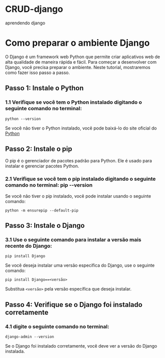# CRUD-django
aprendendo django


# Como preparar o ambiente Django

O Django é um framework web Python que permite criar aplicativos web de alta qualidade de maneira rápida e fácil. Para começar a desenvolver com Django, você precisa preparar o ambiente. Neste tutorial, mostraremos como fazer isso passo a passo.

## Passo 1: Instale o Python

### 1.1 Verifique se você tem o Python instalado digitando o seguinte comando no terminal:
```
python --version
```
Se você não tiver o Python instalado, você pode baixá-lo do site oficial do [Python](https://www.python.org/downloads/)


## Passo 2: Instale o pip

O pip é o gerenciador de pacotes padrão para Python. Ele é usado para instalar e gerenciar pacotes Python.

### 2.1 Verifique se você tem o pip instalado digitando o seguinte comando no terminal: pip --version


Se você não tiver o pip instalado, você pode instalar usando o seguinte comando:
```
python -m ensurepip --default-pip
```

## Passo 3: Instale o Django

### 3.1 Use o seguinte comando para instalar a versão mais recente do Django:

```
pip install Django
```
Se você deseja instalar uma versão específica do Django, use o seguinte comando:
```
pip install Django==<versão>
```

Substitua `<versão>` pela versão específica que deseja instalar.

## Passo 4: Verifique se o Django foi instalado corretamente

### 4.1 digite o seguinte comando no terminal:
```
django-admin --version
```


Se o Django foi instalado corretamente, você deve ver a versão do Django instalada.





